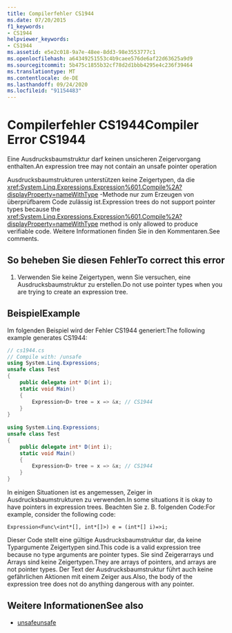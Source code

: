 ```yaml
---
title: Compilerfehler CS1944
ms.date: 07/20/2015
f1_keywords:
- CS1944
helpviewer_keywords:
- CS1944
ms.assetid: e5e2c018-9a7e-48ee-8dd3-98e3553777c1
ms.openlocfilehash: a64349251553c4b9caee576de6af22d63625a9d9
ms.sourcegitcommit: 5b475c1855b32cf78d2d1bbb4295e4c236f39464
ms.translationtype: MT
ms.contentlocale: de-DE
ms.lasthandoff: 09/24/2020
ms.locfileid: "91154483"
---
```

# <a name="compiler-error-cs1944"></a><span data-ttu-id="ab2e5-102">Compilerfehler CS1944</span><span class="sxs-lookup"><span data-stu-id="ab2e5-102">Compiler Error CS1944</span></span>

<span data-ttu-id="ab2e5-103">Eine Ausdrucksbaumstruktur darf keinen unsicheren Zeigervorgang enthalten.</span><span class="sxs-lookup"><span data-stu-id="ab2e5-103">An expression tree may not contain an unsafe pointer operation</span></span>  
  
 <span data-ttu-id="ab2e5-104">Ausdrucksbaumstrukturen unterstützen keine Zeigertypen, da die <xref:System.Linq.Expressions.Expression%601.Compile%2A?displayProperty=nameWithType> -Methode nur zum Erzeugen von überprüfbarem Code zulässig ist.</span><span class="sxs-lookup"><span data-stu-id="ab2e5-104">Expression trees do not support pointer types because the <xref:System.Linq.Expressions.Expression%601.Compile%2A?displayProperty=nameWithType> method is only allowed to produce verifiable code.</span></span> <span data-ttu-id="ab2e5-105">Weitere Informationen finden Sie in den Kommentaren.</span><span class="sxs-lookup"><span data-stu-id="ab2e5-105">See comments.</span></span>  
  
## <a name="to-correct-this-error"></a><span data-ttu-id="ab2e5-106">So beheben Sie diesen Fehler</span><span class="sxs-lookup"><span data-stu-id="ab2e5-106">To correct this error</span></span>  
  
1. <span data-ttu-id="ab2e5-107">Verwenden Sie keine Zeigertypen, wenn Sie versuchen, eine Ausdrucksbaumstruktur zu erstellen.</span><span class="sxs-lookup"><span data-stu-id="ab2e5-107">Do not use pointer types when you are trying to create an expression tree.</span></span>  
  
## <a name="example"></a><span data-ttu-id="ab2e5-108">Beispiel</span><span class="sxs-lookup"><span data-stu-id="ab2e5-108">Example</span></span>  

 <span data-ttu-id="ab2e5-109">Im folgenden Beispiel wird der Fehler CS1944 generiert:</span><span class="sxs-lookup"><span data-stu-id="ab2e5-109">The following example generates CS1944:</span></span>  
  
```csharp  
// cs1944.cs  
// Compile with: /unsafe  
using System.Linq.Expressions;  
unsafe class Test  
{  
    public delegate int* D(int i);  
    static void Main()  
    {  
        Expression<D> tree = x => &x; // CS1944  
    }  
}  
  
using System.Linq.Expressions;  
unsafe class Test  
{  
    public delegate int* D(int i);  
    static void Main()  
    {  
        Expression<D> tree = x => &x; // CS1944  
    }  
}  
```  
  
 <span data-ttu-id="ab2e5-110">In einigen Situationen ist es angemessen, Zeiger in Ausdrucksbaumstrukturen zu verwenden.</span><span class="sxs-lookup"><span data-stu-id="ab2e5-110">In some situations it is okay to have pointers in expression trees.</span></span> <span data-ttu-id="ab2e5-111">Beachten Sie z. B. folgenden Code:</span><span class="sxs-lookup"><span data-stu-id="ab2e5-111">For example, consider the following code:</span></span>  
  
 `Expression<Func\<int*[], int*[]>) e = (int*[] i)=>i;`  
  
 <span data-ttu-id="ab2e5-112">Dieser Code stellt eine gültige Ausdrucksbaumstruktur dar, da keine Typargumente Zeigertypen sind.</span><span class="sxs-lookup"><span data-stu-id="ab2e5-112">This code is a valid expression tree because no type arguments are pointer types.</span></span> <span data-ttu-id="ab2e5-113">Sie sind Zeigerarrays und Arrays sind keine Zeigertypen.</span><span class="sxs-lookup"><span data-stu-id="ab2e5-113">They are arrays of pointers, and arrays are not pointer types.</span></span> <span data-ttu-id="ab2e5-114">Der Text der Ausdrucksbaumstruktur führt auch keine gefährlichen Aktionen mit einem Zeiger aus.</span><span class="sxs-lookup"><span data-stu-id="ab2e5-114">Also, the body of the expression tree does not do anything dangerous with any pointer.</span></span>  
  
## <a name="see-also"></a><span data-ttu-id="ab2e5-115">Weitere Informationen</span><span class="sxs-lookup"><span data-stu-id="ab2e5-115">See also</span></span>

- [<span data-ttu-id="ab2e5-116">unsafe</span><span class="sxs-lookup"><span data-stu-id="ab2e5-116">unsafe</span></span>](../language-reference/keywords/unsafe.md)
